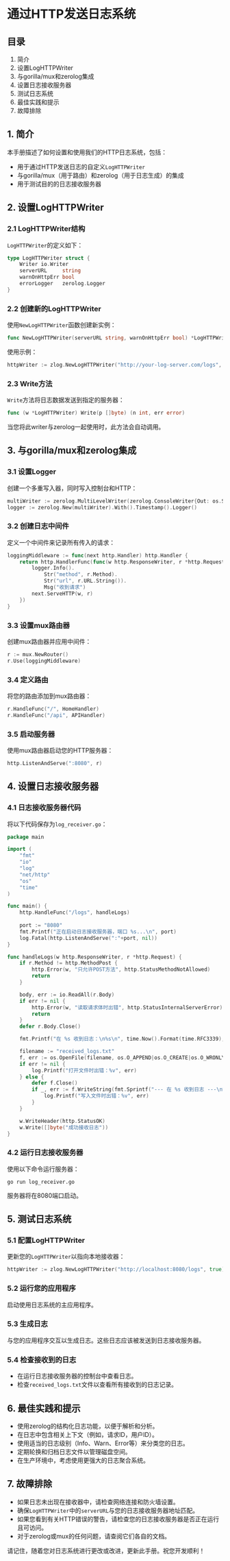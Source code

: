 # 通过HTTP发送日志系统

## 目录
1. 简介
2. 设置LogHTTPWriter
3. 与gorilla/mux和zerolog集成
4. 设置日志接收服务器
5. 测试日志系统
6. 最佳实践和提示
7. 故障排除

## 1. 简介

本手册描述了如何设置和使用我们的HTTP日志系统，包括：
- 用于通过HTTP发送日志的自定义`LogHTTPWriter`
- 与gorilla/mux（用于路由）和zerolog（用于日志生成）的集成
- 用于测试目的的日志接收服务器

## 2. 设置LogHTTPWriter

### 2.1 LogHTTPWriter结构

`LogHTTPWriter`的定义如下：

```go
type LogHTTPWriter struct {
    Writer io.Writer
    serverURL     string
    warnOnHttpErr bool
    errorLogger   zerolog.Logger
}
```

### 2.2 创建新的LogHTTPWriter

使用`NewLogHTTPWriter`函数创建新实例：

```go
func NewLogHTTPWriter(serverURL string, warnOnHttpErr bool) *LogHTTPWriter
```

使用示例：
```go
httpWriter := zlog.NewLogHTTPWriter("http://your-log-server.com/logs", true)
```

### 2.3 Write方法

`Write`方法将日志数据发送到指定的服务器：

```go
func (w *LogHTTPWriter) Write(p []byte) (n int, err error)
```

当您将此writer与zerolog一起使用时，此方法会自动调用。

## 3. 与gorilla/mux和zerolog集成

### 3.1 设置Logger

创建一个多重写入器，同时写入控制台和HTTP：

```go
multiWriter := zerolog.MultiLevelWriter(zerolog.ConsoleWriter{Out: os.Stdout}, httpWriter)
logger := zerolog.New(multiWriter).With().Timestamp().Logger()
```

### 3.2 创建日志中间件

定义一个中间件来记录所有传入的请求：

```go
loggingMiddleware := func(next http.Handler) http.Handler {
    return http.HandlerFunc(func(w http.ResponseWriter, r *http.Request) {
        logger.Info().
            Str("method", r.Method).
            Str("url", r.URL.String()).
            Msg("收到请求")
        next.ServeHTTP(w, r)
    })
}
```

### 3.3 设置mux路由器

创建mux路由器并应用中间件：

```go
r := mux.NewRouter()
r.Use(loggingMiddleware)
```

### 3.4 定义路由

将您的路由添加到mux路由器：

```go
r.HandleFunc("/", HomeHandler)
r.HandleFunc("/api", APIHandler)
```

### 3.5 启动服务器

使用mux路由器启动您的HTTP服务器：

```go
http.ListenAndServe(":8080", r)
```

## 4. 设置日志接收服务器

### 4.1 日志接收服务器代码

将以下代码保存为`log_receiver.go`：

```go
package main

import (
    "fmt"
    "io"
    "log"
    "net/http"
    "os"
    "time"
)

func main() {
    http.HandleFunc("/logs", handleLogs)
    
    port := "8080"
    fmt.Printf("正在启动日志接收服务器，端口 %s...\n", port)
    log.Fatal(http.ListenAndServe(":"+port, nil))
}

func handleLogs(w http.ResponseWriter, r *http.Request) {
    if r.Method != http.MethodPost {
        http.Error(w, "只允许POST方法", http.StatusMethodNotAllowed)
        return
    }

    body, err := io.ReadAll(r.Body)
    if err != nil {
        http.Error(w, "读取请求体时出错", http.StatusInternalServerError)
        return
    }
    defer r.Body.Close()

    fmt.Printf("在 %s 收到日志：\n%s\n", time.Now().Format(time.RFC3339), string(body))

    filename := "received_logs.txt"
    f, err := os.OpenFile(filename, os.O_APPEND|os.O_CREATE|os.O_WRONLY, 0644)
    if err != nil {
        log.Printf("打开文件时出错：%v", err)
    } else {
        defer f.Close()
        if _, err := f.WriteString(fmt.Sprintf("--- 在 %s 收到日志 ---\n%s\n\n", time.Now().Format(time.RFC3339), string(body))); err != nil {
            log.Printf("写入文件时出错：%v", err)
        }
    }

    w.WriteHeader(http.StatusOK)
    w.Write([]byte("成功接收日志"))
}
```

### 4.2 运行日志接收服务器

使用以下命令运行服务器：

```
go run log_receiver.go
```

服务器将在8080端口启动。

## 5. 测试日志系统

### 5.1 配置LogHTTPWriter

更新您的`LogHTTPWriter`以指向本地接收器：

```go
httpWriter := zlog.NewLogHTTPWriter("http://localhost:8080/logs", true)
```

### 5.2 运行您的应用程序

启动使用日志系统的主应用程序。

### 5.3 生成日志

与您的应用程序交互以生成日志。这些日志应该被发送到日志接收服务器。

### 5.4 检查接收到的日志

- 在运行日志接收服务器的控制台中查看日志。
- 检查`received_logs.txt`文件以查看所有接收到的日志记录。

## 6. 最佳实践和提示

- 使用zerolog的结构化日志功能，以便于解析和分析。
- 在日志中包含相关上下文（例如，请求ID，用户ID）。
- 使用适当的日志级别（Info、Warn、Error等）来分类您的日志。
- 定期轮换和归档日志文件以管理磁盘空间。
- 在生产环境中，考虑使用更强大的日志聚合系统。

## 7. 故障排除

- 如果日志未出现在接收器中，请检查网络连接和防火墙设置。
- 确保`LogHTTPWriter`中的`serverURL`与您的日志接收服务器地址匹配。
- 如果您看到有关HTTP错误的警告，请检查您的日志接收服务器是否正在运行且可访问。
- 对于zerolog或mux的任何问题，请查阅它们各自的文档。

请记住，随着您对日志系统进行更改或改进，更新此手册。祝您开发顺利！